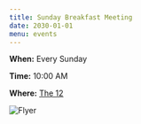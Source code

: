 ```yaml
---
title: Sunday Breakfast Meeting
date: 2030-01-01
menu: events
---
```


**When:** Every Sunday
<!--more-->

**Time:** 10:00 AM

**Where:** [The 12](/meetings/the-12/)

![Flyer](/events/sunday-breakfast/flyer4.16.JPEG)
